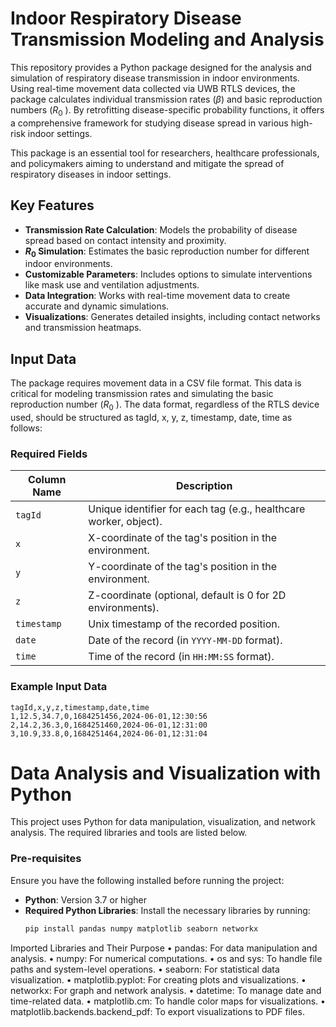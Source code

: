 # Indoor Respiratory Disease Transmission Modeling and Analysis

This repository provides a Python package designed for the analysis and simulation of respiratory disease transmission in indoor environments. Using real-time movement data collected via UWB RTLS devices, the package calculates individual transmission rates ($\beta$) and basic reproduction numbers ($R_0$ ). By retrofitting disease-specific probability functions, it offers a comprehensive framework for studying disease spread in various high-risk indoor settings. 

This package is an essential tool for researchers, healthcare professionals, and policymakers aiming to understand and mitigate the spread of respiratory diseases in indoor settings.

## Key Features

- **Transmission Rate Calculation**: Models the probability of disease spread based on contact intensity and proximity.
- **$R_0$  Simulation**: Estimates the basic reproduction number for different indoor environments.
- **Customizable Parameters**: Includes options to simulate interventions like mask use and ventilation adjustments.
- **Data Integration**: Works with real-time movement data to create accurate and dynamic simulations.
- **Visualizations**: Generates detailed insights, including contact networks and transmission heatmaps.

## Input Data

The package requires movement data in a CSV file format. This data is critical for modeling transmission rates and simulating the basic reproduction number ($R_0$ ). The data format, regardless of the RTLS device used, should be structured as tagId, x, y, z, timestamp, date, time as follows:

### Required Fields
| Column Name     | Description                                                                 |
|------------------|-----------------------------------------------------------------------------|
| `tagId`          | Unique identifier for each tag (e.g., healthcare worker, object).         |
| `x`              | X-coordinate of the tag's position in the environment.                    |
| `y`              | Y-coordinate of the tag's position in the environment.                    |
| `z`              | Z-coordinate (optional, default is 0 for 2D environments).                |
| `timestamp`      | Unix timestamp of the recorded position.                                  |
| `date`           | Date of the record (in `YYYY-MM-DD` format).                              |
| `time`           | Time of the record (in `HH:MM:SS` format).                                |


### Example Input Data
```csv
tagId,x,y,z,timestamp,date,time
1,12.5,34.7,0,1684251456,2024-06-01,12:30:56
2,14.2,36.3,0,1684251460,2024-06-01,12:31:00
3,10.9,33.8,0,1684251464,2024-06-01,12:31:04
```

# Data Analysis and Visualization with Python

This project uses Python for data manipulation, visualization, and network analysis. The required libraries and tools are listed below.

### Pre-requisites

Ensure you have the following installed before running the project:

- **Python**: Version 3.7 or higher
- **Required Python Libraries**:
  Install the necessary libraries by running:
  ```bash
  pip install pandas numpy matplotlib seaborn networkx

Imported Libraries and Their Purpose
	•	pandas: For data manipulation and analysis.
	•	numpy: For numerical computations.
	•	os and sys: To handle file paths and system-level operations.
	•	seaborn: For statistical data visualization.
	•	matplotlib.pyplot: For creating plots and visualizations.
	•	networkx: For graph and network analysis.
	•	datetime: To manage date and time-related data.
	•	matplotlib.cm: To handle color maps for visualizations.
	•	matplotlib.backends.backend_pdf: To export visualizations to PDF files.

